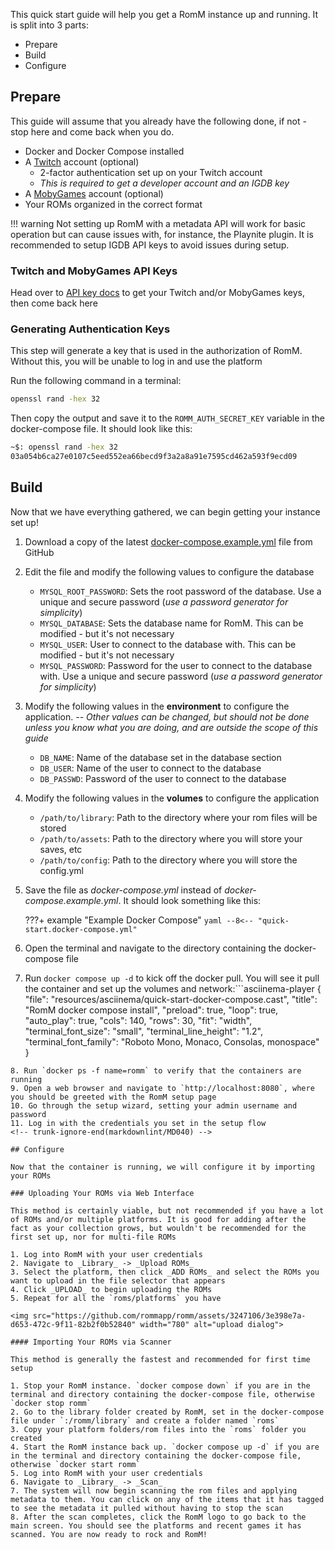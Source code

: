<!-- trunk-ignore-all(prettier) -->

This quick start guide will help you get a RomM instance up and running. It is split into 3 parts:

- Prepare
- Build
- Configure

## Prepare

This guide will assume that you already have the following done, if not - stop here and come back when you do.

- Docker and Docker Compose installed
- A [Twitch](https://dev.twitch.tv) account (optional)
    - 2-factor authentication set up on your Twitch account
    - _This is required to get a developer account and an IGDB key_
- A [MobyGames](https://www.mobygames.com/) account (optional)
- Your ROMs organized in the correct format

<!-- prettier-ignore -->
!!! warning
    Not setting up RomM with a metadata API will work for basic operation but can cause issues with, for instance, the Playnite plugin. It is recommended to setup IGDB API keys to avoid issues during setup.

### Twitch and MobyGames API Keys

Head over to [API key docs](../Getting-Started/Generate-API-Keys.md) to get your Twitch and/or MobyGames keys, then come back here

### Generating Authentication Keys

This step will generate a key that is used in the authorization of RomM. Without this, you will be unable to log in and use the platform

Run the following command in a terminal:

```sh
openssl rand -hex 32
```

Then copy the output and save it to the `ROMM_AUTH_SECRET_KEY` variable in the docker-compose file. It should look like this:

```sh
~$: openssl rand -hex 32
03a054b6ca27e0107c5eed552ea66becd9f3a2a8a91e7595cd462a593f9ecd09
```

## Build

Now that we have everything gathered, we can begin getting your instance set up!

<!-- trunk-ignore-begin(markdownlint/MD040) -->
1. Download a copy of the latest [docker-compose.example.yml](https://github.com/rommapp/romm/blob/release/examples/docker-compose.example.yml) file from GitHub
2. Edit the file and modify the following values to configure the database
    - `MYSQL_ROOT_PASSWORD`: Sets the root password of the database. Use a unique and secure password (_use a password generator for simplicity_)
    - `MYSQL_DATABASE`: Sets the database name for RomM. This can be modified - but it's not necessary
    - `MYSQL_USER`: User to connect to the database with. This can be modified - but it's not necessary
    - `MYSQL_PASSWORD`: Password for the user to connect to the database with. Use a unique and secure password (_use a password generator for simplicity_)
3. Modify the following values in the **environment** to configure the application. _-- Other values can be changed, but should not be done unless you know what you are doing, and are outside the scope of this guide_
    - `DB_NAME`: Name of the database set in the database section
    - `DB_USER`: Name of the user to connect to the database
    - `DB_PASSWD`: Password of the user to connect to the database
4. Modify the following values in the **volumes** to configure the application
    - `/path/to/library`: Path to the directory where your rom files will be stored
    - `/path/to/assets`: Path to the directory where you will store your saves, etc
    - `/path/to/config`: Path to the directory where you will store the config.yml
5. Save the file as _docker-compose.yml_ instead of _docker-compose.example.yml_. It should look something like this:

    <!-- prettier-ignore -->
    ???+ example "Example Docker Compose"
        ``` yaml
        --8<-- "quick-start.docker-compose.yml"
        ```

6. Open the terminal and navigate to the directory containing the docker-compose file
7. Run `docker compose up -d` to kick off the docker pull. You will see it pull the container and set up the volumes and network:```asciinema-player
    {
        "file": "resources/asciinema/quick-start-docker-compose.cast",
        "title": "RomM docker compose install",
        "preload": true,
        "loop": true,
        "auto_play": true,
        "cols": 140,
        "rows": 30,
        "fit": "width",
        "terminal_font_size": "small",
        "terminal_line_height": "1.2",
        "terminal_font_family": "Roboto Mono, Monaco, Consolas, monospace"
    }
```
8. Run `docker ps -f name=romm` to verify that the containers are running
9. Open a web browser and navigate to `http://localhost:8080`, where you should be greeted with the RomM setup page
10. Go through the setup wizard, setting your admin username and password
11. Log in with the credentials you set in the setup flow
<!-- trunk-ignore-end(markdownlint/MD040) -->

## Configure

Now that the container is running, we will configure it by importing your ROMs

### Uploading Your ROMs via Web Interface

This method is certainly viable, but not recommended if you have a lot of ROMs and/or multiple platforms. It is good for adding after the fact as your collection grows, but wouldn't be recommended for the first set up, nor for multi-file ROMs

1. Log into RomM with your user credentials
2. Navigate to _Library_ -> _Upload ROMs_
3. Select the platform, then click _ADD ROMs_ and select the ROMs you want to upload in the file selector that appears
4. Click _UPLOAD_ to begin uploading the ROMs
5. Repeat for all the `roms/platforms` you have

<img src="https://github.com/rommapp/romm/assets/3247106/3e398e7a-d653-472c-9f11-82b2f0b52840" width="780" alt="upload dialog">

#### Importing Your ROMs via Scanner

This method is generally the fastest and recommended for first time setup

1. Stop your RomM instance. `docker compose down` if you are in the terminal and directory containing the docker-compose file, otherwise `docker stop romm`
2. Go to the library folder created by RomM, set in the docker-compose file under `:/romm/library` and create a folder named `roms`
3. Copy your platform folders/rom files into the `roms` folder you created
4. Start the RomM instance back up. `docker compose up -d` if you are in the terminal and directory containing the docker-compose file, otherwise `docker start romm`
5. Log into RomM with your user credentials
6. Navigate to _Library_ -> _Scan_
7. The system will now begin scanning the rom files and applying metadata to them. You can click on any of the items that it has tagged to see the metadata it pulled without having to stop the scan
8. After the scan completes, click the RomM logo to go back to the main screen. You should see the platforms and recent games it has scanned. You are now ready to rock and RomM!
```
